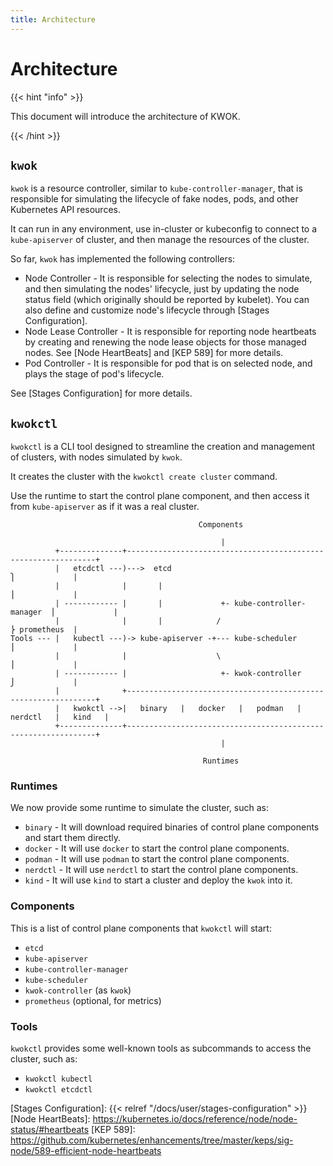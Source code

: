 ```yaml
---
title: Architecture
---
```


# Architecture

{{< hint "info" >}}

This document will introduce the architecture of KWOK.

{{< /hint >}}

## `kwok`

`kwok` is a resource controller, similar to `kube-controller-manager`, that is responsible for simulating the lifecycle of fake nodes, pods, and other Kubernetes API resources.

It can run in any environment, use in-cluster or kubeconfig to connect to a `kube-apiserver` of cluster, and then manage the resources of the cluster.

So far, `kwok` has implemented the following controllers:

- Node Controller - It is responsible for selecting the nodes to simulate, and then simulating the nodes' lifecycle, just by updating the node status field (which originally should be reported by kubelet).
  You can also define and customize node's lifecycle through [Stages Configuration].
- Node Lease Controller - It is responsible for reporting node heartbeats by creating and renewing the node lease objects for those managed nodes. See [Node HeartBeats] and [KEP 589] for more details.
- Pod Controller - It is responsible for pod that is on selected node, and plays the stage of pod's lifecycle.

See [Stages Configuration] for more details.

## `kwokctl`

`kwokctl` is a CLI tool designed to streamline the creation and management of clusters, with nodes simulated by `kwok`.

It creates the cluster with the `kwokctl create cluster` command.

Use the runtime to start the control plane component, and then access it from `kube-apiserver` as if it was a real cluster.

``` goat { height=280 width=750 }
                                          Components

                                               |
          +--------------+---------------------------------------------------------------+
          |   etcdctl ---)--->  etcd                                       ⎫             |
          |              |       |                                         ⎪             |
          | ------------ |       |             +- kube-controller-manager  ⎪             |
          |              |       |            /                            ⎬ prometheus  |
Tools --- |   kubectl ---)-> kube-apiserver -+--- kube-scheduler           ⎪             |
          |              |                    \                            ⎪             |
          | ------------ |                     +- kwok-controller          ⎭             |
          |              +---------------------------------------------------------------+
          |   kwokctl -->|   binary   |   docker   |   podman   |   nerdctl   |   kind   |
          +--------------+---------------------------------------------------------------+
                                               |

                                           Runtimes
```

### Runtimes

We now provide some runtime to simulate the cluster, such as:

- `binary` - It will download required binaries of control plane components and start them directly.
- `docker` - It will use `docker` to start the control plane components.
- `podman` - It will use `podman` to start the control plane components.
- `nerdctl` - It will use `nerdctl` to start the control plane components.
- `kind` - It will use `kind` to start a cluster and deploy the `kwok` into it.

### Components

This is a list of control plane components that `kwokctl` will start:

- `etcd`
- `kube-apiserver`
- `kube-controller-manager`
- `kube-scheduler`
- `kwok-controller` (as `kwok`)
- `prometheus` (optional, for metrics)

### Tools

`kwokctl` provides some well-known tools as subcommands to access the cluster, such as:

- `kwokctl kubectl`
- `kwokctl etcdctl`

[Stages Configuration]: {{< relref "/docs/user/stages-configuration" >}}
[Node HeartBeats]: https://kubernetes.io/docs/reference/node/node-status/#heartbeats
[KEP 589]: https://github.com/kubernetes/enhancements/tree/master/keps/sig-node/589-efficient-node-heartbeats
